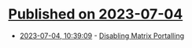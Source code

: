 # [Published on 2023-07-04](index.md)

* [2023-07-04, 10:39:09](https://lobste.rs/s/5xsoqz/disabling_matrix_portalling) - [Disabling Matrix Portalling](https://libera.chat/news/matrix-deportalling)
